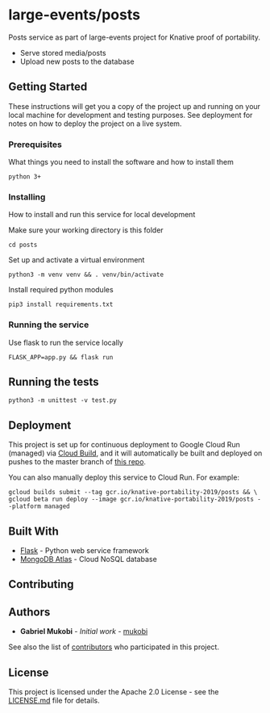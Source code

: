 # large-events/posts

Posts service as part of large-events project for Knative proof of portability.
* Serve stored media/posts
* Upload new posts to the database

## Getting Started

These instructions will get you a copy of the project up and running on your local machine for development and testing purposes. See deployment for notes on how to deploy the project on a live system.

### Prerequisites

What things you need to install the software and how to install them

```
python 3+
```

### Installing

How to install and run this service for local development

Make sure your working directory is this folder

```
cd posts
```

Set up and activate a virtual environment

```
python3 -m venv venv && . venv/bin/activate
```

Install required python modules

```
pip3 install requirements.txt
```

### Running the service

Use flask to run the service locally

```
FLASK_APP=app.py && flask run
```

## Running the tests

```
python3 -m unittest -v test.py
```

## Deployment

This project is set up for continuous deployment to Google Cloud Run (managed) via [Cloud Build](https://cloud.google.com/run/docs/continuous-deployment), and it will automatically be built and deployed on pushes to the master branch of [this repo](https://github.com/knative-portability/large-events).

You can also manually deploy this service to Cloud Run. For example:

```
gcloud builds submit --tag gcr.io/knative-portability-2019/posts && \
gcloud beta run deploy --image gcr.io/knative-portability-2019/posts --platform managed
```

## Built With

* [Flask](http://flask.pocoo.org/) - Python web service framework
* [MongoDB Atlas](https://www.mongodb.com/cloud/atlas) - Cloud NoSQL database

## Contributing

<!--
TODO(mukobi) add contributing to the main repo and link to it
Please read [CONTRIBUTING.md](https://gist.github.com/PurpleBooth/b24679402957c63ec426) for details on our code of conduct, and the process for submitting pull requests to us.
-->

## Authors

* **Gabriel Mukobi** - *Initial work* - [mukobi](https://github.com/mukobi)

See also the list of [contributors](https://github.com/knative-portability/large-events/contributors) who participated in this project.

## License

This project is licensed under the Apache 2.0 License - see the [LICENSE.md](../LICENSE.md) file for details.
